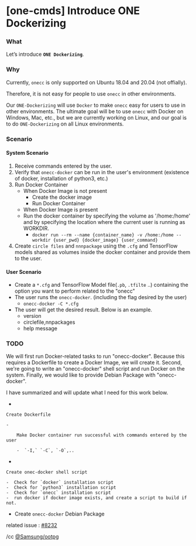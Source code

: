 # [one-cmds] Introduce ONE Dockerizing

### What

Let’s introduce **`ONE Dockerizing`**.

### Why

Currently, `onecc` is only supported on Ubuntu 18.04 and 20.04 (not offially).

Therefore, it is not easy for people to use `onecc` in other environments.

Our `ONE-Dockerizing` will use `Docker` to make `onecc` easy for users to use in other environments.
The ultimate goal will be to use `onecc` with Docker on Windows, Mac, etc., but we are currently working on Linux, and our goal is to do `ONE-Dockerizing` on all Linux environments.

### Scenario

#### System Scenario

1. Receive commands entered by the user.
2. Verify that `onecc-docker` can be run in the user's environment (existence of docker, installation of python3, etc.)
3. Run Docker Container
    - When Docker Image is not present
        - Create the docker image
        - Run Docker Container
    - When Docker Image is present
    - Run the docker container by specifying the volume as '/home:/home' and by specifying the location where the current user is running as WORKDIR.
        - `docker run --rm --name {container_name} -v /home:/home --workdir {user_pwd} {docker_image} {user_command}`
4. Create `circle files` and `nnnpackage` using the `.cfg` and TensorFlow models shared as volumes inside the docker container and provide them to the user.

#### User Scenario

- Create a `*.cfg` and TensorFlow Model file(`.pb`, `.tfilte` ..) containing the option you want to perform related to the "onecc"
- The user runs the `onecc-docker`. (including the flag desired by the user)
    - `onecc-docker -C *.cfg`
- The user will get the desired result. Below is an example.
    - version
    - circlefile,nnpackages
    - help message

### TODO

We will first run Docker-related tasks to run "onecc-docker". Because this requires a Dockerfile to create a Docker Image, we will create it.
Second, we're going to write an "onecc-docker" shell script and run Docker on the system.
Finally, we would like to provide Debian Package with "onecc-docker".

I have summarized and will update what I need for this work below.

- 

     

    Create Dockerfile

    -  

        Make Docker container run successful with commands entered by the user

        -  `-I,` `-C`, `-O`,..

- 

     

    Create onec-docker shell script

    -  Check for `docker` installation script
    -  Check for `python3` installation script
    -  Check for `onecc` installation script
    -  run docker if docker image exists, and create a script to build if not.

-  Create `onecc-docker` Debian Package

related issue : [#8232](https://github.com/Samsung/ONE/issues/8232)

/cc [@Samsung/ootpg](https://github.com/orgs/Samsung/teams/ootpg)